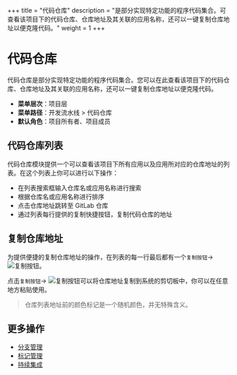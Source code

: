 +++
title = "代码仓库"
description = "是部分实现特定功能的程序代码集合。可查看该项目下的代码仓库、仓库地址及其关联的应用名称，还可以一键复制仓库地址以便克隆代码。"
weight = 1
+++

# 代码仓库

代码仓库是部分实现特定功能的程序代码集合。您可以在此查看该项目下的代码仓库、仓库地址及其关联的应用名称，还可以一键复制仓库地址以便克隆代码。

- **菜单层次**：项目层
- **菜单路径**：开发流水线 > 代码仓库
- **默认角色**：项目所有者、项目成员

## 代码仓库列表

代码仓库模块提供一个可以查看该项目下所有应用以及应用所对应的仓库地址的列表。在这个列表上你可以进行以下操作：

- 在列表搜索框输入仓库名或应用名称进行搜索
- 根据仓库名或应用名称进行排序
- 点击仓库地址跳转至 GitLab 仓库
- 通过列表每行提供的复制快捷按钮，复制代码仓库的地址

## 复制仓库地址

为提供便捷的复制仓库地址的操作，在列表的每一行最后都有一个`复制按钮`→ ![复制按钮](/docs/user-guide/development-pipeline/image/repo_copy_button.png)。

点击`复制按钮`→ ![复制按钮](/docs/user-guide/development-pipeline/image/repo_copy_button.png)可以将仓库地址复制到系统的剪切板中，你可以在任意地方粘贴使用。

<blockquote class="note">
  仓库列表地址前的颜色标记是一个随机颜色，并无特殊含义。
</blockquote>

## 更多操作
- [分支管理](../branch)
- [标记管理](../tag)
- [持续集成](../continuous-integration)